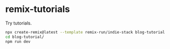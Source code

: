 # remix-tutorials
Try tutorials.

```bash
npx create-remix@latest --template remix-run/indie-stack blog-tutorial
cd blog-tutorial/
npm run dev
```
